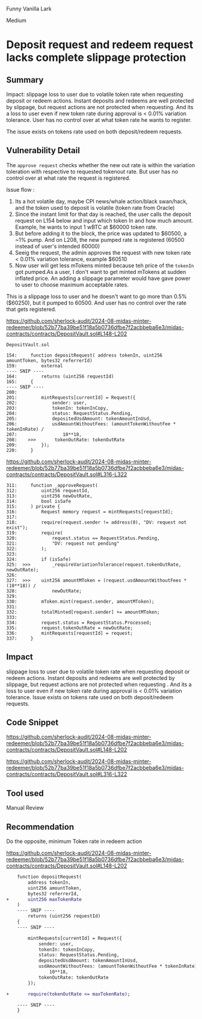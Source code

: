 Funny Vanilla Lark

Medium

# Deposit request and redeem request lacks complete slippage protection

## Summary
Impact: slippage loss to user due to volatile token rate when requesting deposit or redeem actions. Instant deposits and redeems are well protected by slippage, but request actions are not protected when requesting. And its a loss to user even if new token rate during approval is < 0.01% variation tolerance.
User has no control over at what token rate he wants to register. 

The issue exists on tokens rate used on both deposit/redeem requests.

## Vulnerability Detail
The `approve request` checks whether the new out rate is within the variation toleration with respective to requested tokenout rate. But user has no control over at what rate the request is registered. 

Issue flow :
1. Its a hot volatile day, maybe CPI news/whale action/black swan/hack, and the token used to deposit is volatile (token rate from Oracle)
2. Since the instant limit for that day is reached, the user calls the deposit request on L154 below and input which token In and how much amount. Example, he wants to input 1 wBTC at $60000 token rate.
3. But before adding it to the block, the price was updated to $60500, a ~1% pump. And on L208, the new pumped rate is registered (60500 instead of user's intended 60000)
4. Seeig the request, the admin approves the request with new token rate < 0.01% variation tolerance, example $60510
5. Now user will get less mTokens minted because teh price of the `tokenIn` got pumped.As a user, I don't want to get minted mTokens at sudden inflated price. An adding a slippage parameter would have gave power to user to choose maximum acceptable rates.

This is a slippage loss to user and he doesn't want to go more than 0.5% ($60250), but it pumped to 60500. And user has no control over the rate that gets registered.

https://github.com/sherlock-audit/2024-08-midas-minter-redeemer/blob/52b77ba39be51f18a5b0736dfbe7f2acbbeba6e3/midas-contracts/contracts/DepositVault.sol#L148-L202

```solidity
DepositVault.sol

154:     function depositRequest( address tokenIn, uint256 amountToken, bytes32 referrerId)
159:         external
---- SNIP ----
164:         returns (uint256 requestId)
165:     {
---- SNIP ----
200: 
201:         mintRequests[currentId] = Request({
202:             sender: user,
203:             tokenIn: tokenInCopy,
204:             status: RequestStatus.Pending,
205:             depositedUsdAmount: tokenAmountInUsd,
206:             usdAmountWithoutFees: (amountTokenWithoutFee * tokenInRate) /
207:                 10**18,
208:    >>>       tokenOutRate: tokenOutRate
209:         });
220:     }

```
https://github.com/sherlock-audit/2024-08-midas-minter-redeemer/blob/52b77ba39be51f18a5b0736dfbe7f2acbbeba6e3/midas-contracts/contracts/DepositVault.sol#L316-L322

```solidity
311:     function _approveRequest(
312:         uint256 requestId,
313:         uint256 newOutRate,
314:         bool isSafe
315:     ) private {
316:         Request memory request = mintRequests[requestId];
317: 
318:         require(request.sender != address(0), "DV: request not exist");
319:         require(
320:             request.status == RequestStatus.Pending,
321:             "DV: request not pending"
322:         );
323: 
324:         if (isSafe)
325:  >>>        _requireVariationTolerance(request.tokenOutRate, newOutRate);
326: 
327:  >>>    uint256 amountMToken = (request.usdAmountWithoutFees * (10**18)) /
328:             newOutRate;
329: 
330:         mToken.mint(request.sender, amountMToken);
331: 
332:         totalMinted[request.sender] += amountMToken;
333: 
334:         request.status = RequestStatus.Processed;
335:         request.tokenOutRate = newOutRate;
336:         mintRequests[requestId] = request;
337:     }

```

## Impact
slippage loss to user due to volatile token rate when requesting deposit or redeem actions. Instant deposits and redeems are well protected by slippage, but request actions are not protected when requesting . And its a loss to user even if new token rate during approval is < 0.01% variation tolerance. Issue exists on tokens rate used on both deposit/redeem requests.

## Code Snippet
https://github.com/sherlock-audit/2024-08-midas-minter-redeemer/blob/52b77ba39be51f18a5b0736dfbe7f2acbbeba6e3/midas-contracts/contracts/DepositVault.sol#L148-L202

https://github.com/sherlock-audit/2024-08-midas-minter-redeemer/blob/52b77ba39be51f18a5b0736dfbe7f2acbbeba6e3/midas-contracts/contracts/DepositVault.sol#L316-L322

## Tool used

Manual Review

## Recommendation

Do the opposite, minimum Token rate in redeem action

https://github.com/sherlock-audit/2024-08-midas-minter-redeemer/blob/52b77ba39be51f18a5b0736dfbe7f2acbbeba6e3/midas-contracts/contracts/DepositVault.sol#L148-L202
```diff
    function depositRequest(
        address tokenIn,
        uint256 amountToken,
        bytes32 referrerId,
+       uint256 maxTokenRate
    )
    ---- SNIP ----
        returns (uint256 requestId)
    {
    ---- SNIP ----

        mintRequests[currentId] = Request({
            sender: user,
            tokenIn: tokenInCopy,
            status: RequestStatus.Pending,
            depositedUsdAmount: tokenAmountInUsd,
            usdAmountWithoutFees: (amountTokenWithoutFee * tokenInRate) /
                10**18,
            tokenOutRate: tokenOutRate
        });

+       require(tokenOutRate <= maxTokenRate);

    ---- SNIP ----
    }
```